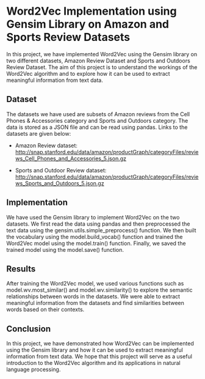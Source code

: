 # Word2Vec Implementation using Gensim Library on Amazon and Sports Review Datasets

In this project, we have implemented Word2Vec using the Gensim library on two different datasets, Amazon Review Dataset and Sports and Outdoors Review Dataset. The aim of this project is to understand the workings of the Word2Vec algorithm and to explore how it can be used to extract meaningful information from text data.

## Dataset
The datasets we have used are subsets of Amazon reviews from the Cell Phones & Accessories category and Sports and Outdoors category. The data is stored as a JSON file and can be read using pandas. Links to the datasets are given below:

- Amazon Review dataset:
http://snap.stanford.edu/data/amazon/productGraph/categoryFiles/reviews_Cell_Phones_and_Accessories_5.json.gz

- Sports and Outdoor Review dataset:
http://snap.stanford.edu/data/amazon/productGraph/categoryFiles/reviews_Sports_and_Outdoors_5.json.gz

## Implementation
We have used the Gensim library to implement Word2Vec on the two datasets. We first read the data using pandas and then preprocessed the text data using the gensim.utils.simple_preprocess() function. We then built the vocabulary using the model.build_vocab() function and trained the Word2Vec model using the model.train() function. Finally, we saved the trained model using the model.save() function.

## Results
After training the Word2Vec model, we used various functions such as model.wv.most_similar() and model.wv.similarity() to explore the semantic relationships between words in the datasets. We were able to extract meaningful information from the datasets and find similarities between words based on their contexts.

## Conclusion
In this project, we have demonstrated how Word2Vec can be implemented using the Gensim library and how it can be used to extract meaningful information from text data. We hope that this project will serve as a useful introduction to the Word2Vec algorithm and its applications in natural language processing.

